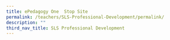 ```yaml
---
title: ePedagogy One  Stop Site
permalink: /teachers/SLS-Professional-Development/permalink/
description: ""
third_nav_title: SLS Professional Development
---
```

